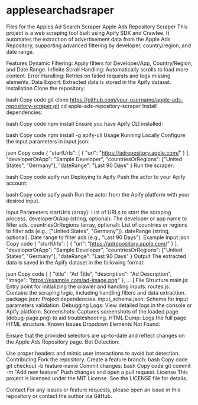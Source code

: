 # applesearchadsraper
Files for the Apples Ad Search Scraper
Apple Ads Repository Scraper
This project is a web scraping tool built using Apify SDK and Crawlee. It automates the extraction of advertisement data from the Apple Ads Repository, supporting advanced filtering by developer, country/region, and date range.

Features
Dynamic Filtering: Apply filters for Developer/App, Country/Region, and Date Range.
Infinite Scroll Handling: Automatically scrolls to load more content.
Error Handling: Retries on failed requests and logs missing elements.
Data Export: Extracted data is stored in the Apify dataset.
Installation
Clone the repository:

bash
Copy code
git clone https://github.com/your-username/apple-ads-repository-scraper.git
cd apple-ads-repository-scraper
Install dependencies:

bash
Copy code
npm install
Ensure you have Apify CLI installed:

bash
Copy code
npm install -g apify-cli
Usage
Running Locally
Configure the input parameters in input.json:

json
Copy code
{
    "startUrls": [
        { "url": "https://adrepository.apple.com/" }
    ],
    "developerOrApp": "Sample Developer",
    "countriesOrRegions": ["United States", "Germany"],
    "dateRange": "Last 90 Days"
}
Run the scraper:

bash
Copy code
apify run
Deploying to Apify
Push the actor to your Apify account:

bash
Copy code
apify push
Run the actor from the Apify platform with your desired input.

Input Parameters
startUrls (array): List of URLs to start the scraping process.
developerOrApp (string, optional): The developer or app name to filter ads.
countriesOrRegions (array, optional): List of countries or regions to filter ads (e.g., ["United States", "Germany"]).
dateRange (string, optional): Date range to filter ads (e.g., "Last 90 Days").
Example Input
json
Copy code
{
    "startUrls": [
        { "url": "https://adrepository.apple.com/" }
    ],
    "developerOrApp": "Sample Developer",
    "countriesOrRegions": ["United States", "Germany"],
    "dateRange": "Last 90 Days"
}
Output
The extracted data is saved in the Apify dataset in the following format:

json
Copy code
[
    {
        "title": "Ad Title",
        "description": "Ad Description",
        "image": "https://example.com/ad-image.png"
    },
    ...
]
File Structure
main.js: Entry point for initializing the crawler and handling inputs.
routes.js: Contains the scraping logic, including handling filters and data extraction.
package.json: Project dependencies.
input_schema.json: Schema for input parameters validation.
Debugging
Logs: View detailed logs in the console or Apify platform.
Screenshots: Captures screenshots of the loaded page (debug-page.png) to aid troubleshooting.
HTML Dump: Logs the full page HTML structure.
Known Issues
Dropdown Elements Not Found:

Ensure that the provided selectors are up-to-date and reflect changes on the Apple Ads Repository page.
Bot Detection:

Use proper headers and mimic user interactions to avoid bot detection.
Contributing
Fork the repository.
Create a feature branch:
bash
Copy code
git checkout -b feature-name
Commit changes:
bash
Copy code
git commit -m "Add new feature"
Push changes and open a pull request.
License
This project is licensed under the MIT License. See the LICENSE file for details.

Contact
For any issues or feature requests, please open an issue in this repository or contact the author via GitHub.
